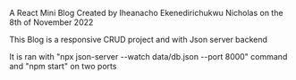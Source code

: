 A React Mini Blog Created by Iheanacho Ekenedirichukwu Nicholas on the 8th of November 2022

This Blog is a responsive CRUD project and with Json server backend

It is ran with "npx json-server --watch data/db.json --port 8000" command and "npm start" on two ports
